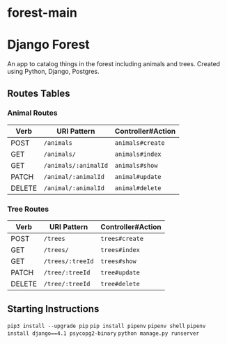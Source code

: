 # forest-main
# Django Forest

An app to catalog things in the forest including animals and trees. Created using Python, Django, Postgres.

## Routes Tables
### Animal Routes

| Verb   | URI Pattern     | Controller#Action  |
|--------|-----------------|--------------------|
| POST   | `/animals`         | `animals#create`      |
| GET    | `/animals/` | `animals#index`        |
| GET    | `/animals/:animalId` | `animals#show`        |
| PATCH  | `/animal/:animalId` | `animal#update`      |
| DELETE | `/animal/:animalId` | `animal#delete`      |

### Tree Routes

| Verb   | URI Pattern     | Controller#Action  |
|--------|-----------------|--------------------|
| POST   | `/trees`| `trees#create`|
| GET    | `/trees/`|`trees#index`|
| GET    | `/trees/:treeId` | `trees#show`|
| PATCH  | `/tree/:treeId` | `tree#update`|
| DELETE | `/tree/:treeId` | `tree#delete`|


## Starting Instructions

`pip3 install --upgrade pip`
`pip install pipenv`
`pipenv shell`
`pipenv install django==4.1 psycopg2-binary`
`python manage.py runserver`